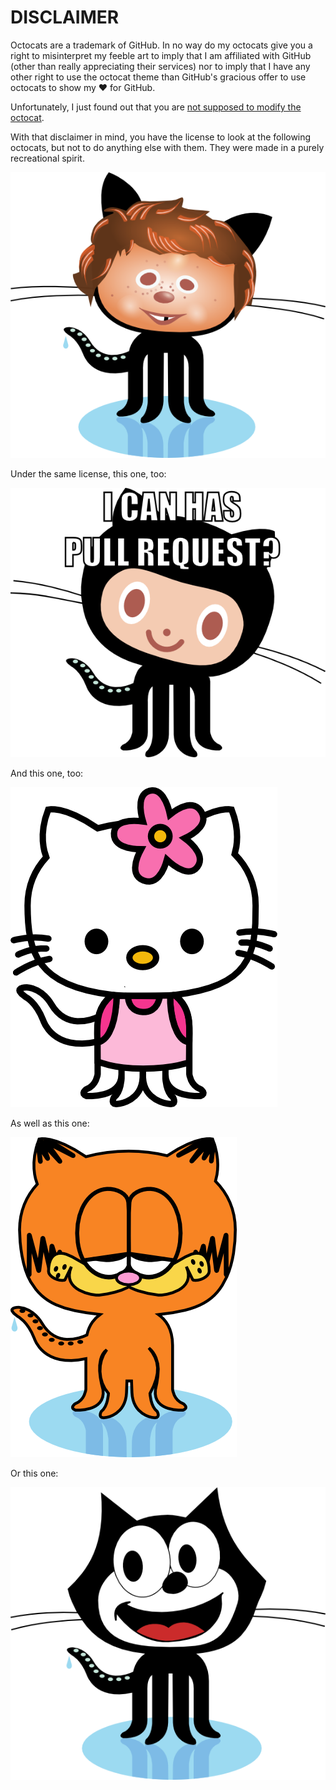 # **DISCLAIMER**

Octocats are a trademark of GitHub. In no way do my octocats give you a right to
misinterpret my feeble art to imply that I am affiliated with GitHub (other than
really appreciating their services) nor to imply that I have any other right to
use the octocat theme than GitHub's gracious offer to use octocats to show my ♥
for GitHub.

Unfortunately, I just found out that you are [not supposed to modify the octocat](https://github.com/logos).

With that disclaimer in mind, you have the license to look at the following octocats, but not to do anything else with them. They were made in a purely recreational spirit.

![](octocat-e-neuman.png?raw=true)

Under the same license, this one, too:

![](i-can-haz-pull-request.png?raw=true)

And this one, too:

![](hello-octokitty.png?raw=true)

As well as this one:

![](octofield.png?raw=true)

Or this one:

![](octofelix.png?raw=true)
